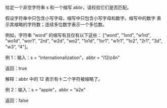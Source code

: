 给定一个非空字符串 s 和一个缩写 abbr，请校验它们是否匹配。

假设字符串中只包含⼩写字⺟，缩写中只包含小写字母和数字。缩写中的数字
表示其缩略的字符数；连续多位数字表示⼀个多位数。

例如，字符串 “word” 的缩写有且仅有以下这些：
[“word", "1ord", "w1rd", 
"wo1d", "wor1", "2rd", "w2d", "wo2", "1o1d", "1or1", "w1r1", "1o2", "2r1", "3d", 
"w3", “4"]。
 
 例 1：输⼊：s = “internationalization"，abbr = "i12iz4n"
 
 返回：true
 
 解释：abbr 中的 12 表示有⼗⼆个字符被缩略了。
 
 
例 2：输⼊：s = “apple"，abbr = “a2e"

 返回：false